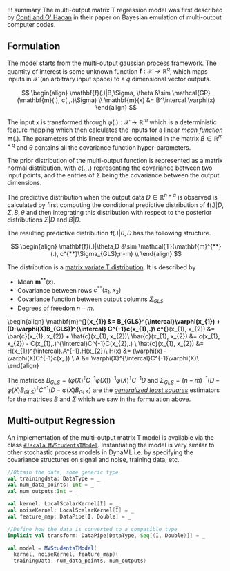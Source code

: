 !!! summary
    The multi-output matrix T regression model was first described by [Conti and O' Hagan](http://www.sciencedirect.com/science/article/pii/S0378375809002559) in their paper on Bayesian emulation of multi-output computer codes.


## Formulation

The model starts from the multi-output gaussian process framework. The quantity of interest is some unknown function $\mathbf{f}: \mathcal{X} \rightarrow \mathbb{R}^q$, which maps inputs in $\mathcal{X}$ (an arbitrary input space) to a $q$ dimensional vector outputs.

$$
\begin{align}
\mathbf{f}(.)|B,\Sigma, \theta &\sim \mathcal{GP}(\mathbf{m}(.), c(.,.)\Sigma) \\
\mathbf{m}(x) &= B^\intercal \varphi(x)
\end{align}
$$

The input $x$ is transformed through $\varphi(.): \mathcal{X} \rightarrow \mathbb{R}^m$ which is a deterministic feature mapping which then calculates the inputs for a linear _mean function_ $\mathbf{m}(.)$. The parameters of this linear trend are contained in the matrix $B \in \mathbb{R}^{m \times q}$ and $\theta$ contains all the covariance function hyper-parameters.

The prior distribution of the multi-output function is represented as a matrix normal distribution, with $c(.,.)$ representing the covariance between two input points, and the entries of $\Sigma$ being the covariance between the output dimensions.

The predictive distribution when the output data $D \in \mathbb{R}^{n\times q}$ is observed is calculated by first computing the conditional predictive distribution of $\mathbf{f}(.) | D, \Sigma, B, \theta$ and then integrating this distribution with respect to the posterior distributions $\Sigma|D$ and $B|D$.

The resulting predictive distribution $\mathbf{f}(.)| \theta, D$ has the following structure.

$$
\begin{align}
\mathbf{f}(.)|\theta,D &\sim \mathcal{T}(\mathbf{m}^{**}(.), c^{**}\Sigma_{GLS};n-m) \\
\end{align}
$$

The distribution is a [matrix variate T distribution](https://en.wikipedia.org/wiki/Matrix_t-distribution). It is described by

  * Mean $\mathbf{m}^{**}(x)$.
  * Covariance between rows $c^{**}(x_{1}, x_{2})$
  * Covariance function between output columns $\Sigma_{GLS}$
  * Degrees of freedom $n-m$.

\begin{align}
\mathbf{m}^{**}(x_{1}) &= B_{GLS}^{\intercal}\varphi(x_{1}) + (D-\varphi(X)B_{GLS})^{\intercal} C^{-1}c(x_{1},.)\\
c^{**}(x_{1}, x_{2}) &= \bar{c}(x_{1}, x_{2}) + \hat{c}(x_{1}, x_{2})\\
\bar{c}(x_{1}, x_{2}) &= c(x_{1}, x_{2}) - C(x_{1},.)^{\intercal}C^{-1}C(x_{2},.) \\
\hat{c}(x_{1}, x_{2}) &= H(x_{1})^{\intercal}.A^{-1}.H(x_{2})\\
H(x) &= (\varphi(x) - \varphi(X)C^{-1}c(x,.)) \\
A &= \varphi(X)^{\intercal}C^{-1}\varphi(X)\\
\end{align}

The matrices $B_{GLS} = (\varphi(X)^{\intercal}C^{-1}\varphi(X))^{-1}\varphi(X)^{\intercal}C^{-1}D$ and $\Sigma_{GLS} = (n-m)^{-1}(D - \varphi(X)B_{GLS})^{\intercal}C^{-1}(D - \varphi(X)B_{GLS})$ are the [_generalized least squares_](/core/core_gls.md) estimators for the matrices $B$ and $\Sigma$ which we saw in the formulation above.

## Multi-output Regression

An implementation of the multi-output matrix T model is available via the class [`#!scala MVStudentsTModel`](https://transcendent-ai-labs.github.io/api_docs/DynaML/recent/dynaml-core/#io.github.mandar2812.dynaml.models.stp.MVStudentsTModel). Instantiating the model is very similar to other stochastic process models in DynaML i.e. by specifying the covariance structures on signal and noise, training data, etc.

```scala
//Obtain the data, some generic type
val trainingdata: DataType = _
val num_data_points: Int = _
val num_outputs:Int = _

val kernel: LocalScalarKernel[I] = _
val noiseKernel: LocalScalarKernel[I] = _
val feature_map: DataPipe[I, Double] = _

//Define how the data is converted to a compatible type
implicit val transform: DataPipe[DataType, Seq[(I, Double)]] = _

val model = MVStudentsTModel(
  kernel, noiseKernel, feature_map)(
  trainingData, num_data_points, num_outputs)
```
